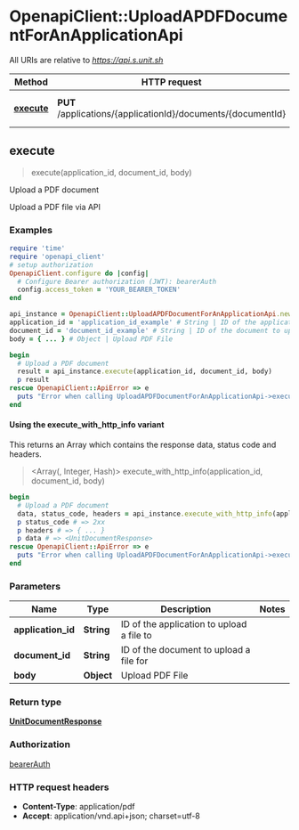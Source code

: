 # OpenapiClient::UploadAPDFDocumentForAnApplicationApi

All URIs are relative to *https://api.s.unit.sh*

| Method | HTTP request | Description |
| ------ | ------------ | ----------- |
| [**execute**](UploadAPDFDocumentForAnApplicationApi.md#execute) | **PUT** /applications/{applicationId}/documents/{documentId} | Upload a PDF document |


## execute

> <UnitDocumentResponse> execute(application_id, document_id, body)

Upload a PDF document

Upload a PDF file via API 

### Examples

```ruby
require 'time'
require 'openapi_client'
# setup authorization
OpenapiClient.configure do |config|
  # Configure Bearer authorization (JWT): bearerAuth
  config.access_token = 'YOUR_BEARER_TOKEN'
end

api_instance = OpenapiClient::UploadAPDFDocumentForAnApplicationApi.new
application_id = 'application_id_example' # String | ID of the application to upload a file to
document_id = 'document_id_example' # String | ID of the document to upload a file for
body = { ... } # Object | Upload PDF File

begin
  # Upload a PDF document
  result = api_instance.execute(application_id, document_id, body)
  p result
rescue OpenapiClient::ApiError => e
  puts "Error when calling UploadAPDFDocumentForAnApplicationApi->execute: #{e}"
end
```

#### Using the execute_with_http_info variant

This returns an Array which contains the response data, status code and headers.

> <Array(<UnitDocumentResponse>, Integer, Hash)> execute_with_http_info(application_id, document_id, body)

```ruby
begin
  # Upload a PDF document
  data, status_code, headers = api_instance.execute_with_http_info(application_id, document_id, body)
  p status_code # => 2xx
  p headers # => { ... }
  p data # => <UnitDocumentResponse>
rescue OpenapiClient::ApiError => e
  puts "Error when calling UploadAPDFDocumentForAnApplicationApi->execute_with_http_info: #{e}"
end
```

### Parameters

| Name | Type | Description | Notes |
| ---- | ---- | ----------- | ----- |
| **application_id** | **String** | ID of the application to upload a file to |  |
| **document_id** | **String** | ID of the document to upload a file for |  |
| **body** | **Object** | Upload PDF File |  |

### Return type

[**UnitDocumentResponse**](UnitDocumentResponse.md)

### Authorization

[bearerAuth](../README.md#bearerAuth)

### HTTP request headers

- **Content-Type**: application/pdf
- **Accept**: application/vnd.api+json; charset=utf-8

